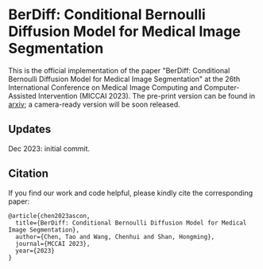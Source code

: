 # BerDiff: Conditional Bernoulli Diffusion Model for Medical Image Segmentation
This is the official implementation of the paper "BerDiff: Conditional Bernoulli Diffusion Model for Medical Image Segmentation" at the 26th International Conference on Medical Image Computing and Computer-Assisted Intervention (MICCAI 2023). The pre-print version can be found in [arxiv](https://arxiv.org/abs/2304.04429); a camera-ready version will be soon released.

## Updates
Dec 2023: initial commit.  

## Citation
If you find our work and code helpful, please kindly cite the corresponding paper:
```
@article{chen2023ascon,
  title={BerDiff: Conditional Bernoulli Diffusion Model for Medical Image Segmentation},
  author={Chen, Tao and Wang, Chenhui and Shan, Hongming},
  journal={MCCAI 2023},
  year={2023}
}
```
